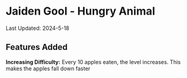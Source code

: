 # Jaiden Gool - Hungry Animal
Last Updated: 2024-5-18
## Features Added

**Increasing Difficulty:**
Every 10 apples eaten, the level increases. This makes the apples fall down faster